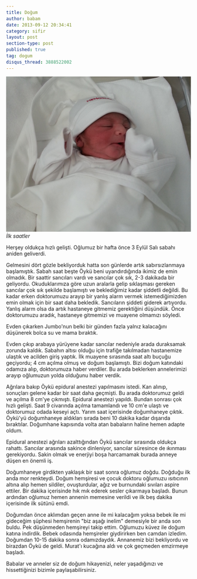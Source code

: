 ```yaml
---
title: Doğum
author: babam
date: 2013-09-12 20:34:41
category: sifir
layout: post
section-type: post
published: true
tag: dogum 
disqus_thread: 3888522002
---
```

![İlk saatler](/img/posts/20130903_115504.jpg)
*İlk saatler*

Herşey oldukça hızlı gelişti. Oğlumuz bir hafta önce 3 Eylül Salı sabahı aniden geliverdi.

Gelmesini dört gözle bekliyorduk hatta son günlerde artık sabırsızlanmaya başlamıştık. Sabah saat beşte Öykü beni uyandırdığında ikimiz de emin olmadık. Bir saattir sancıları vardı ve sancılar çok sık, 2-3 dakikada bir geliyordu. Okuduklarımıza göre uzun aralarla gelip sıklaşması gereken sancılar çok sık şekilde başlamıştı ve beklediğimiz kadar şiddetli değildi. Bu kadar erken doktorumuzu arayıp bir yanlış alarm vermek istemediğimizden emin olmak için bir saat daha bekledik. Sancıların şiddeti giderek artıyordu. Yanlış alarm olsa da artık hastaneye gitmemiz gerektiğini düşündük. Önce doktorumuzu aradık, hastaneye gitmemizi ve muayene olmamızı söyledi.

Evden çıkarken Jumbo'nun belki bir günden fazla yalnız kalacağını düşünerek bolca su ve mama bıraktık.

Evden çıkıp arabaya yürüyene kadar sancılar nedeniyle arada duraksamak zorunda kaldık. Sabahın altısı olduğu için trafiğe takılmadan hastanemize ulaştık ve acilden giriş yaptık. İlk muayene sırasında saat altı buçuğu geçiyordu; 4 cm açılma olmuş ve doğum başlamıştı. Bizi doğum katındaki odamıza alıp, doktorumuza haber verdiler. Bu arada beklerken annelerimizi arayıp oğlumuzun yolda olduğunu haber verdik.

Ağrılara bakıp Öykü epidural anestezi yapılmasını istedi. Kan alınıp, sonuçları gelene kadar bir saat daha geçmişti. Bu arada doktorumuz geldi ve açılma 8 cm'ye çıkmıştı. Epidural anestezi yapıldı. Bundan sonrası çok hızlı gelişti. Saat 9 civarında açılma tamamlandı ve 10 cm'e ulaştı ve doktorumuz odada keseyi açtı. Yarım saat içerisinde doğumhaneye çıktık. Öykü'yü doğumhaneye aldıkları sırada beni 10 dakika kadar dışarıda bıraktılar. Doğumhane kapısında volta atan babaların haline hemen adapte oldum.

Epidural anestezi ağrıları azalttığından Öykü sancılar sırasında oldukça rahattı. Sancılar arasında sakince dinleniyor, sancılar süresince de ıkınması gerekiyordu. Sakin olmak ve enerjiyi boşa harcamamak burada anneye düşen en önemli iş.

Doğumhaneye girdikten yaklaşık bir saat sonra oğlumuz doğdu. Doğduğu ilk anda mor renkteydi. Doğum hemşiresi ve çocuk doktoru oğlumuzu ısıtıcının altına alıp hemen sildiler, ovuşturdular, ağız ve burnundaki sıvıları aspire ettiler. Bir dakika içerisinde hık mık ederek sesler çıkarmaya başladı. Bunun ardından oğlumuz hemen annenin memesine verildi ve ilk beş dakika içerisinde ilk sütünü emdi.

Doğumdan önce aklımdan geçen anne ile mi kalacağım yoksa bebek ile mi gideceğim şüphesi hemşirenin "biz aşağı inelim" demesiyle bir anda son buldu. Pek düşünmeden hemşireyi takip ettim. Oğlumuzu küvez ile doğum katına indirdik. Bebek odasında hemşireler giydirirken ben camdan izledim. Doğumdan 10-15 dakika sonra odamızdaydık. Annanemiz bizi bekliyordu ve birazdan Öykü de geldi. Murat'ı kucağına aldı ve çok geçmeden emzirmeye başladı.

Babalar ve anneler siz de doğum hikayenizi, neler yaşadığınızı ve hissettiğinizi bizimle paylaşabilirsiniz.
